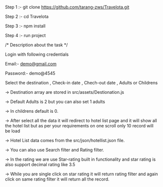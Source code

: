 Step 1 :- git clone https://github.com/tarang-zws/Travelota.git

Step 2 :- cd Travelota

Step 3 :- npm install

Step 4 :- run project

/* Description about the task */

Login with following credentials

Email:- demo@gmail.com

Password:- demo@4545

Select the destination , Check-in date , Chech-out date , Adults or Childrens

-> Destination array are stored in src/assets/Destionation.js

-> Default Adults is 2 but you can also set 1 adults

-> In childrens default is 0.

-> After select all the data it will redirect to hotel list page and it will show all the hotel list but as per your requirements on one scroll only 10 record will be load 

-> Hotel List data comes from the src/json/hotellist.json file.

-> You can also use Search filter and Rating filter.

-> In the rating we are use Star-rating built in functionality and star rating is also support decimal rating like 3.5

-> While you are single click on star rating it will return rating filter and again click on same rating filter it will return all the record.

